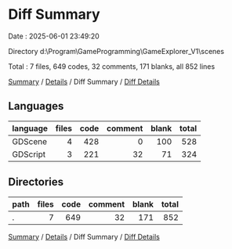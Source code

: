 # Diff Summary

Date : 2025-06-01 23:49:20

Directory d:\\Program\\GameProgramming\\GameExplorer_V1\\scenes

Total : 7 files,  649 codes, 32 comments, 171 blanks, all 852 lines

[Summary](results.md) / [Details](details.md) / Diff Summary / [Diff Details](diff-details.md)

## Languages
| language | files | code | comment | blank | total |
| :--- | ---: | ---: | ---: | ---: | ---: |
| GDScene | 4 | 428 | 0 | 100 | 528 |
| GDScript | 3 | 221 | 32 | 71 | 324 |

## Directories
| path | files | code | comment | blank | total |
| :--- | ---: | ---: | ---: | ---: | ---: |
| . | 7 | 649 | 32 | 171 | 852 |

[Summary](results.md) / [Details](details.md) / Diff Summary / [Diff Details](diff-details.md)